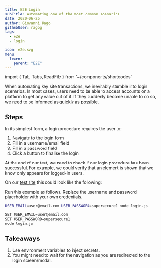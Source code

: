```yaml
---
title: E2E Login
subTitle: Automating one of the most common scenarios
date: 2020-06-25
author: Giovanni Rago
githubUser: ragog
tags:
  - e2e
  - login

icon: e2e.svg
menu:
  learn:
    parent: "E2E"
---
```


import { Tab, Tabs, ReadFile } from '~/components/shortcodes'

When automating key site transactions, we inevitably stumble into login scenarios. In most cases, users need to be able to access accounts on a platform to get any value out of it. If they suddenly become unable to do so, we need to be informed as quickly as possible.

<!-- more -->

## Steps

In its simplest form, a login procedure requires the user to:

1. Navigate to the login form
2. Fill in a username/email field
3. Fill in a password field
4. Click a button to finalise the login

At the end of our test, we need to check if our login procedure has been successful. For example, we could verify that an element is shown that we know only appears for logged-in users.

On our [test site](https://danube-webshop.herokuapp.com/) this could look like the following:

<Tabs>
<Tab title="Puppeteer">

<ReadFile filename="samples/puppeteer/login.js" />

</Tab>
<Tab title="Playwright">

<ReadFile filename="samples/playwright/login.js" />

</Tab>
</Tabs>

Run this example as follows. Replace the username and password placeholder with your own credentials.

<Tabs>
<Tab title="MacOS">

```sh
USER_EMAIL=user@email.com USER_PASSWORD=supersecure1 node login.js
```

</Tab>
<Tab title="Windows">

```sh
SET USER_EMAIL=user@email.com
SET USER_PASSWORD=supersecure1
node login.js
```

</Tab>
</Tabs>

## Takeaways
1. Use environment variables to inject secrets.
2. You might need to wait for the navigation as you are redirected to the login screen/modal.

